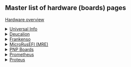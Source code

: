 ## Master list of hardware (boards) pages 
  
[Hardware overview](Hardware)  


<details><summary><u>Universal Info</u></summary>

* [Hardware completeness options](Completeness_Chart)
* [Microcontroller selection](selecting_open_source_ecu_microcontroller)

</details>


<details><summary><u>Deucalion</u></summary>

* [Deucalion UART](Deucalion_uart)

</details>


<details><summary><u>Frankenso</u></summary>

* [Frankenso main page](Hardware_Frankenso)

</details>


<details><summary><u>MicroRusEFI (MRE)</u></summary>

* [MRE Manual](microRusEFI_Manual)
* [MRE main page](Hardware_microRusEFI)
* [MRE wiring](Hardware_microRusEFI_wiring)
* [MRE Kit instructions](Hardware_microRusEFI_kit_instructions)
* [MRE Hardware checks](Hardware_microRusEFI_hardware_checks)
* [MRE DIY TLDR](microRusEFI_DIY_TLDR)
* [MRE Connectors](Hardware_microRusEfi_connectors)

</details>


<details><summary><u>PNP Boards</u></summary>

* [PNP 48 - MRE based for Miata NA](microrusefi48adapter.pdf)
* [PNP 72 - MRE based for Miata NB2](hw72nb.pdf)
* PNP 88 - Proteus based for 88pin Bosch - Coming Soon
* [MRE Adapter 48](MREAdapter48)
* [MRE Adapter 55](MREAdapter55)
* [MRE Adapter 68](MREAdapter68)
* [MRE Adapter 72](MREAdapter72)
* MRE Adaptor 88 - Coming Soon

</details>


<details><summary><u>Prometheus</u></summary>

* [Prometheus wiring diagram](Prometeus_wiring_diagram.cdr)

</details>


<details><summary><u>Proteus</u></summary>

* [Proteus Main Page](Proteus)
* [Proteus v0.2 wiring](Hardware_Proteus_Wiring_v02)
* [Proteus v0.3 wiring](Hardware_Proteus_Wiring_v03)

</details>